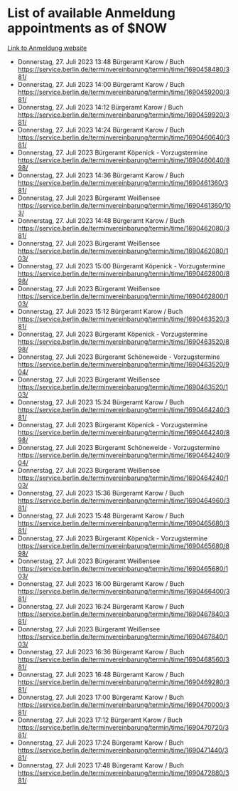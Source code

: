 # List of available Anmeldung appointments as of $NOW
[Link to Anmeldung website](https://service.berlin.de/terminvereinbarung/termin/tag.php?termin=1&anliegen[]=120686&dienstleisterlist=122210,122217,327316,122219,327312,122227,327314,122231,327346,122243,327348,122254,122252,329742,122260,329745,122262,329748,122271,327278,122273,327274,122277,327276,330436,122280,327294,122282,327290,122284,327292,122291,327270,122285,327266,122286,327264,122296,327268,150230,329760,122297,327286,122294,327284,122312,329763,122314,329775,122304,327330,122311,327334,122309,327332,317869,122281,327352,122279,329772,122283,122276,327324,122274,327326,122267,329766,122246,327318,122251,327320,122257,327322,122208,327298,122226,327300&herkunft=http%3A%2F%2Fservice.berlin.de%2Fdienstleistung%2F120686%2F)
- Donnerstag, 27. Juli 2023 13:48 Bürgeramt Karow / Buch https://service.berlin.de/terminvereinbarung/termin/time/1690458480/381/
- Donnerstag, 27. Juli 2023 14:00 Bürgeramt Karow / Buch https://service.berlin.de/terminvereinbarung/termin/time/1690459200/381/
- Donnerstag, 27. Juli 2023 14:12 Bürgeramt Karow / Buch https://service.berlin.de/terminvereinbarung/termin/time/1690459920/381/
- Donnerstag, 27. Juli 2023 14:24 Bürgeramt Karow / Buch https://service.berlin.de/terminvereinbarung/termin/time/1690460640/381/
- Donnerstag, 27. Juli 2023  Bürgeramt Köpenick - Vorzugstermine https://service.berlin.de/terminvereinbarung/termin/time/1690460640/898/
- Donnerstag, 27. Juli 2023 14:36 Bürgeramt Karow / Buch https://service.berlin.de/terminvereinbarung/termin/time/1690461360/381/
- Donnerstag, 27. Juli 2023  Bürgeramt Weißensee https://service.berlin.de/terminvereinbarung/termin/time/1690461360/103/
- Donnerstag, 27. Juli 2023 14:48 Bürgeramt Karow / Buch https://service.berlin.de/terminvereinbarung/termin/time/1690462080/381/
- Donnerstag, 27. Juli 2023  Bürgeramt Weißensee https://service.berlin.de/terminvereinbarung/termin/time/1690462080/103/
- Donnerstag, 27. Juli 2023 15:00 Bürgeramt Köpenick - Vorzugstermine https://service.berlin.de/terminvereinbarung/termin/time/1690462800/898/
- Donnerstag, 27. Juli 2023  Bürgeramt Weißensee https://service.berlin.de/terminvereinbarung/termin/time/1690462800/103/
- Donnerstag, 27. Juli 2023 15:12 Bürgeramt Karow / Buch https://service.berlin.de/terminvereinbarung/termin/time/1690463520/381/
- Donnerstag, 27. Juli 2023  Bürgeramt Köpenick - Vorzugstermine https://service.berlin.de/terminvereinbarung/termin/time/1690463520/898/
- Donnerstag, 27. Juli 2023  Bürgeramt Schöneweide - Vorzugstermine https://service.berlin.de/terminvereinbarung/termin/time/1690463520/904/
- Donnerstag, 27. Juli 2023  Bürgeramt Weißensee https://service.berlin.de/terminvereinbarung/termin/time/1690463520/103/
- Donnerstag, 27. Juli 2023 15:24 Bürgeramt Karow / Buch https://service.berlin.de/terminvereinbarung/termin/time/1690464240/381/
- Donnerstag, 27. Juli 2023  Bürgeramt Köpenick - Vorzugstermine https://service.berlin.de/terminvereinbarung/termin/time/1690464240/898/
- Donnerstag, 27. Juli 2023  Bürgeramt Schöneweide - Vorzugstermine https://service.berlin.de/terminvereinbarung/termin/time/1690464240/904/
- Donnerstag, 27. Juli 2023  Bürgeramt Weißensee https://service.berlin.de/terminvereinbarung/termin/time/1690464240/103/
- Donnerstag, 27. Juli 2023 15:36 Bürgeramt Karow / Buch https://service.berlin.de/terminvereinbarung/termin/time/1690464960/381/
- Donnerstag, 27. Juli 2023 15:48 Bürgeramt Karow / Buch https://service.berlin.de/terminvereinbarung/termin/time/1690465680/381/
- Donnerstag, 27. Juli 2023  Bürgeramt Köpenick - Vorzugstermine https://service.berlin.de/terminvereinbarung/termin/time/1690465680/898/
- Donnerstag, 27. Juli 2023  Bürgeramt Weißensee https://service.berlin.de/terminvereinbarung/termin/time/1690465680/103/
- Donnerstag, 27. Juli 2023 16:00 Bürgeramt Karow / Buch https://service.berlin.de/terminvereinbarung/termin/time/1690466400/381/
- Donnerstag, 27. Juli 2023 16:24 Bürgeramt Karow / Buch https://service.berlin.de/terminvereinbarung/termin/time/1690467840/381/
- Donnerstag, 27. Juli 2023  Bürgeramt Weißensee https://service.berlin.de/terminvereinbarung/termin/time/1690467840/103/
- Donnerstag, 27. Juli 2023 16:36 Bürgeramt Karow / Buch https://service.berlin.de/terminvereinbarung/termin/time/1690468560/381/
- Donnerstag, 27. Juli 2023 16:48 Bürgeramt Karow / Buch https://service.berlin.de/terminvereinbarung/termin/time/1690469280/381/
- Donnerstag, 27. Juli 2023 17:00 Bürgeramt Karow / Buch https://service.berlin.de/terminvereinbarung/termin/time/1690470000/381/
- Donnerstag, 27. Juli 2023 17:12 Bürgeramt Karow / Buch https://service.berlin.de/terminvereinbarung/termin/time/1690470720/381/
- Donnerstag, 27. Juli 2023 17:24 Bürgeramt Karow / Buch https://service.berlin.de/terminvereinbarung/termin/time/1690471440/381/
- Donnerstag, 27. Juli 2023 17:48 Bürgeramt Karow / Buch https://service.berlin.de/terminvereinbarung/termin/time/1690472880/381/

